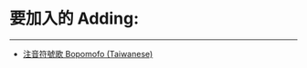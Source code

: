 # 要加入的 Adding:
-----------
- <a href="https://www.youtube.com/watch?v=zl9_8XjaEas">注音符號歌 Bopomofo (Taiwanese)<a>

